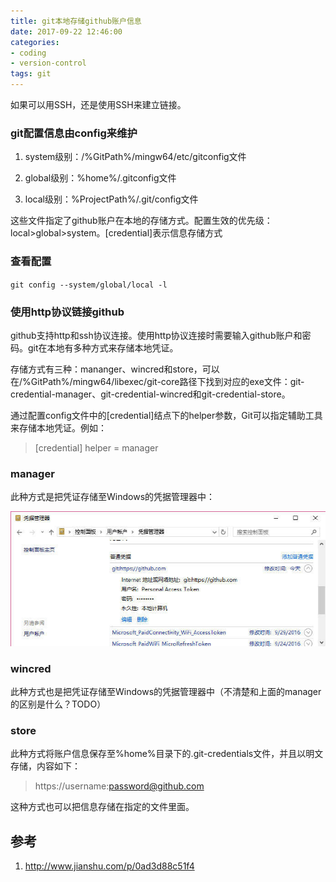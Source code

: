 ```yaml
---
title: git本地存储github账户信息
date: 2017-09-22 12:46:00
categories:
- coding
- version-control
tags: git
---
```

如果可以用SSH，还是使用SSH来建立链接。

### git配置信息由config来维护

1. system级别：/%GitPath%/mingw64/etc/gitconfig文件

2. global级别：%home%/.gitconfig文件

3. local级别：%ProjectPath%/.git/config文件

这些文件指定了github账户在本地的存储方式。配置生效的优先级：local>global>system。[credential]表示信息存储方式
<!--more-->
### 查看配置

`git config --system/global/local -l`

### 使用http协议链接github

github支持http和ssh协议连接。使用http协议连接时需要输入github账户和密码。git在本地有多种方式来存储本地凭证。

存储方式有三种：mananger、wincred和store，可以在/%GitPath%/mingw64/libexec/git-core路径下找到对应的exe文件：git-credential-manager、git-credential-wincred和git-credential-store。

通过配置config文件中的[credential]结点下的helper参数，Git可以指定辅助工具来存储本地凭证。例如：

> [credential]
>    helper = manager

### manager

此种方式是把凭证存储至Windows的凭据管理器中：

![manager-git](/images/manager-git.jpg)

### wincred

此种方式也是把凭证存储至Windows的凭据管理器中（不清楚和上面的manager的区别是什么？TODO）

### store

此种方式将账户信息保存至%home%目录下的.git-credentials文件，并且以明文存储，内容如下：

> https://username:password@github.com

这种方式也可以把信息存储在指定的文件里面。



## 参考

1. http://www.jianshu.com/p/0ad3d88c51f4
